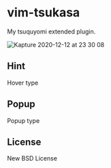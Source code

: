 # vim-tsukasa

My tsuquyomi extended plugin.

![Kapture 2020-12-12 at 23 30 08](https://user-images.githubusercontent.com/56591/101987140-99256f00-3cd5-11eb-86fa-472f44fe223a.gif)

## Hint

Hover type

## Popup

Popup type

## License

New BSD License

